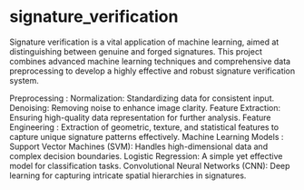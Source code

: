 # signature_verification
Signature verification is a vital application of machine learning, aimed at distinguishing between genuine and forged signatures. This project combines advanced machine learning techniques and comprehensive data preprocessing to develop a highly effective and robust signature verification system.

Preprocessing : 
Normalization: Standardizing data for consistent input.
Denoising: Removing noise to enhance image clarity.
Feature Extraction: Ensuring high-quality data representation for further analysis.
Feature Engineering : 
Extraction of geometric, texture, and statistical features to capture unique signature patterns effectively.
Machine Learning Models : 
Support Vector Machines (SVM): Handles high-dimensional data and complex decision boundaries.
Logistic Regression: A simple yet effective model for classification tasks.
Convolutional Neural Networks (CNN): Deep learning for capturing intricate spatial hierarchies in signatures.
